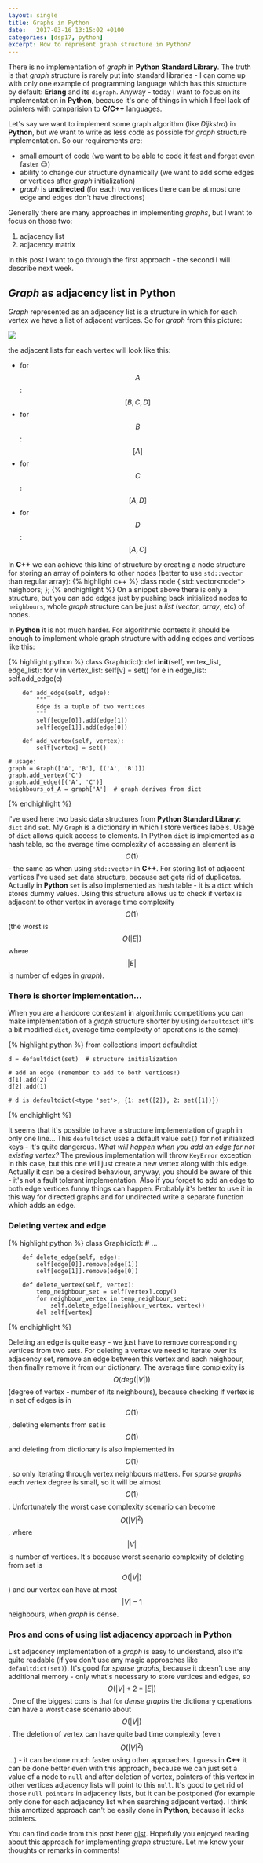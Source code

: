```yaml
---
layout: single
title: Graphs in Python
date:   2017-03-16 13:15:02 +0100
categories: [dsp17, python]
excerpt: How to represent graph structure in Python?
---
```


There is no implementation of *graph* in **Python Standard Library**. The truth is that *graph* structure is rarely put
into standard libraries - I can come up with only one example of programming language which has this structure by
default: **Erlang** and its `digraph`. Anyway - today I want to focus on its implementation in **Python**, because
it's one of things in which I feel lack of pointers with comparision to **C/C++** languages.

Let's say we want to implement some graph algorithm (like *Dijkstra*) in **Python**, but we want to write as less code
as possible for *graph* structure implementation. So our requirements are:

* small amount of code (we want to be able to code it fast and forget even faster :wink:)
* ability to change our structure dynamically (we want to add some edges or vertices after *graph* initialization)
* *graph* is **undirected** (for each two vertices there can be at most one edge and edges don't have directions)

Generally there are many approaches in implementing *graphs*, but I want to focus on those two:

1. adjacency list
2. adjacency matrix

In this post I want to go through the first approach - the second I will describe next week.

## *Graph* as adjacency list in **Python**

*Graph* represented as an adjacency list is a structure in which for each vertex we have a list of adjacent vertices.
So for *graph* from this picture:

<img src="{{site.url}}/assets/images/graph.png" style="display: block; margin-left: auto; margin-right: auto;"/>

the adjacent lists for each vertex will look like this:


* for $$A$$: $$[B, C, D]$$
* for $$B$$: $$[A]$$
* for $$C$$: $$[A, D]$$
* for $$D$$: $$[A, C]$$

In **C++** we can achieve this kind of structure by creating a node structure for storing an array of pointers
to other nodes (better to use `std::vector` than regular array):
{% highlight c++ %}
    class node {
        std::vector<node*> neighbors;
    };
{% endhighlight %}
On a snippet above there is only a structure, but you can add edges just by pushing back initialized nodes to
`neighbours`, whole *graph* structure can be just a *list* (*vector*, *array*, etc) of nodes.

In **Python** it is not much harder. For algorithmic contests it should be enough to implement whole graph structure
with adding edges and vertices like this:

{% highlight python %}
    class Graph(dict):
        def __init__(self, vertex_list, edge_list):
            for v in vertex_list:
                self[v] = set()
            for e in edge_list:
                self.add_edge(e)

        def add_edge(self, edge):
            """
            Edge is a tuple of two vertices
            """
            self[edge[0]].add(edge[1])
            self[edge[1]].add(edge[0])

        def add_vertex(self, vertex):
            self[vertex] = set()

    # usage:
    graph = Graph(['A', 'B'], [('A', 'B')])
    graph.add_vertex('C')
    graph.add_edge([('A', 'C')]
    neighbours_of_A = graph['A']  # graph derives from dict

{% endhighlight %}

I've used here two basic data structures from **Python Standard Library**: `dict` and `set`. My `Graph` is
a dictionary in which I store vertices labels. Usage of `dict` allows quick access to elements.
In Python `dict` is implemented as a hash table, so the average time complexity of accessing an element is $$O(1)$$ -
the same as when using `std::vector` in **C++**.
For storing list of adjacent vertices I've used `set` data structure, because set gets rid of duplicates. Actually in
**Python** `set` is also implemented as hash table - it is a `dict` which stores dummy values. Using this structure
allows us to check if vertex is adjacent to other vertex in average time complexity $$O(1)$$ (the worst is $$O(|E|)$$
where $$|E|$$ is number of edges in *graph*).


### There is shorter implementation...

When you are a hardcore contestant in algorithmic competitions you can make implementation of a *graph* structure shorter
by using `defaultdict` (it's a bit modified `dict`, average time complexity of operations is the same):

{% highlight python %}
    from collections import defaultdict

    d = defaultdict(set)  # structure initialization

    # add an edge (remember to add to both vertices!)
    d[1].add(2)
    d[2].add(1)

    # d is defaultdict(<type 'set'>, {1: set([2]), 2: set([1])})
{% endhighlight %}

It seems that it's possible to have a structure implementation of graph in only one line...
This `deafultdict` uses a default value `set()` for not initialized keys - it's quite dangerous. *What will happen
when you add an edge for not existing vertex?* The previous implementation will throw `KeyError` exception in this case,
but this one will just create a new vertex along with this edge. Actually it can be a desired behaviour, anyway, you
should be aware of this - it's not a fault tolerant implementation.
Also if you forget to add an edge to both edge vertices funny things can happen.
Probably it's better to use it in this way for directed graphs and for undirected write a separate function which adds
an edge.

### Deleting vertex and edge

{% highlight python %}
    class Graph(dict):
        # ...

        def delete_edge(self, edge):
            self[edge[0]].remove(edge[1])
            self[edge[1]].remove(edge[0])

        def delete_vertex(self, vertex):
            temp_neighbour_set = self[vertex].copy()
            for neighbour_vertex in temp_neighbour_set:
                self.delete_edge((neighbour_vertex, vertex))
            del self[vertex]

{% endhighlight %}

Deleting an edge is quite easy - we just have to remove corresponding vertices from two sets. For deleting a vertex we
need to iterate over its adjacency set, remove an edge between this vertex and each neighbour, then finally remove it
from our dictionary. The average time complexity is $$O(deg(|V|))$$ (degree of vertex - number of its neighbours),
because checking if vertex is in set  of edges is in $$O(1)$$, deleting elements from set is $$O(1)$$ and deleting
from dictionary is also implemented  in $$O(1)$$, so only iterating through vertex neighbours matters. For
*sparse graphs* each vertex degree is small, so it will be almost $$O(1)$$.
Unfortunately the worst case complexity scenario can become $$O(|V|^2)$$, where $$|V|$$ is number of vertices.
It's because worst scenario complexity of deleting from set is $$O(|V|)$$) and our vertex can have at most $$|V| - 1$$
neighbours, when *graph* is dense.

### Pros and cons of using list adjacency approach in **Python**

List adjacency implementation of a *graph* is easy to understand, also it's quite readable (if you don't use any magic
approaches like `defaultdict(set)`).
It's good for *sparse graphs*, because it doesn't use any additional memory - only what's necessary to store vertices
and edges, so $$O(|V| + 2 * |E|)$$.
One of the biggest cons is that for *dense graphs* the dictionary operations can have a worst case scenario
about $$O(|V|)$$. The deletion of vertex can have quite bad time complexity (even $$O(|V|^2)$$...) - it can be done much
faster using other approaches. I guess in **C++** it can be done better even with this approach, because we can just set
a value of a node to `null` and after deletion of vertex, pointers of this vertex in other vertices adjacency lists will
point to this `null`. It's good to get rid of those `null pointers` in adjacency lists, but it can be postponed (for example
only done for each adjacency list when searching adjacent vertex). I think this amortized approach can't be easily
done in **Python**, because it lacks pointers.


You can find code from this post here: [gist](https://gist.github.com/vevurka/539d82eb0ba60c16aa8aa65610c627df).
Hopefully you enjoyed reading about this approach for implementing *graph* structure. Let me know your thoughts or
remarks in comments!